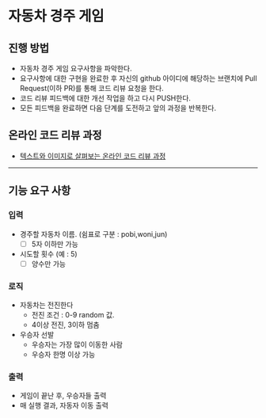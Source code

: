 # 자동차 경주 게임

## 진행 방법

* 자동차 경주 게임 요구사항을 파악한다.
* 요구사항에 대한 구현을 완료한 후 자신의 github 아이디에 해당하는 브랜치에 Pull Request(이하 PR)를 통해 코드 리뷰 요청을 한다.
* 코드 리뷰 피드백에 대한 개선 작업을 하고 다시 PUSH한다.
* 모든 피드백을 완료하면 다음 단계를 도전하고 앞의 과정을 반복한다.

## 온라인 코드 리뷰 과정

* [텍스트와 이미지로 살펴보는 온라인 코드 리뷰 과정](https://github.com/next-step/nextstep-docs/tree/master/codereview)

----

## 기능 요구 사항

### 입력

- 경주할 자동차 이름. (쉼표로 구분 : pobi,woni,jun)
    - [ ] 5자 이하만 가능
- 시도할 횟수 (예 : 5)
    - [ ] 양수만 가능

### 로직

- 자동차는 전진한다
    - 전진 조건 : 0-9 random 값.
    - 4이상 전진, 3이하 멈춤
- 우승자 선발
    - 우승자는 가장 많이 이동한 사람
    - 우승자 한명 이상 가능

### 출력

- 게임이 끝난 후, 우승자들 출력
- 매 실행 결과, 자동자 이동 출력 
